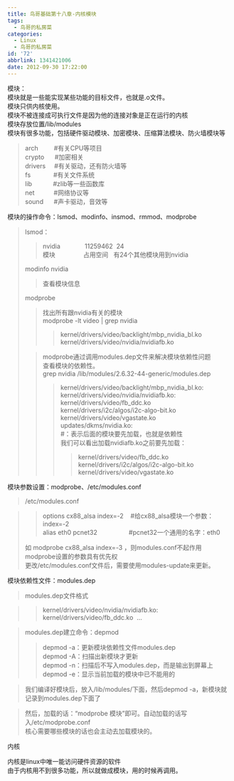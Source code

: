 ```yaml
---
title: 鸟哥基础第十八章-内核模块
tags:
  - 鸟哥的私房菜
categories:
  - Linux
  - 鸟哥的私房菜
id: '72'
abbrlink: 1341421006
date: 2012-09-30 17:22:00
---
```


模块：  
模块就是一些能实现某些功能的目标文件，也就是.o文件。  
模块只供内核使用。  
模块不被连接成可执行文件是因为他的连接对象是正在运行的内核  
模块存放位置/lib/modules  
模块有很多功能，包括硬件驱动模块、加密模块、压缩算法模块、防火墙模块等  

> arch         #有关CPU等项目  
> crypto      #加密相关  
> drivers     #有关驱动，还有防火墙等  
> fs             #有关文件系统  
> lib            #zlib等一些函数库  
> net           #网络协议等  
> sound      #声卡驱动，音效等  
>   

模块的操作命令：lsmod、modinfo、insmod、rmmod、modprobe  

> lsmod：  
> 
> > nvidia              11259462  24  
> > 模块                占用空间   有24个其他模块用到nvidia  
> 
> modinfo nvidia  
> 
> > 查看模块信息  
> 
> modprobe  
> 
> > 找出所有跟nvidia有关的模块  
> > modprobe -lt video | grep nvidia       
> > 
> > > kernel/drivers/video/backlight/mbp\_nvidia\_bl.ko  
> > > kernel/drivers/video/nvidia/nvidiafb.ko  
> > 
> >   
> 
> > modprobe通过调用modules.dep文件来解决模块依赖性问题  
> > 查看模块的依赖性。  
> > grep nvidia /lib/modules/2.6.32-44-generic/modules.dep  
> > 
> > > kernel/drivers/video/backlight/mbp\_nvidia\_bl.ko:  
> > > kernel/drivers/video/nvidia/nvidiafb.ko: kernel/drivers/video/fb\_ddc.ko  
> > > kernel/drivers/i2c/algos/i2c-algo-bit.ko kernel/drivers/video/vgastate.ko  
> > > updates/dkms/nvidia.ko:  
> > > #：表示后面的模块要先加载，也就是依赖性  
> > > 我们可以看出加载nvidiafb.ko之前要先加载：  
> > > 
> > > > kernel/drivers/video/fb\_ddc.ko  
> > > > kernel/drivers/i2c/algos/i2c-algo-bit.ko  
> > > > kernel/drivers/video/vgastate.ko  
> 
>   

模块参数设置：modprobe、/etc/modules.conf  

> /etc/modules.conf  

> > options cx88\_alsa index=-2    #给cx88\_alsa模块一个参数：index=-2  
> > alias eth0 pcnet32                  #pcnet32一个通用的名字：eth0  
> 
> 如 modprobe cx88\_alsa index=-3 ，则modules.conf不起作用  
> modprobe设置的参数具有优先权  
> 更改/etc/modules.conf文件后，需要使用modules-update来更新。  
>   

模块依赖性文件：modules.dep  

> modules.dep文件格式  

> > kernel/drivers/video/nvidia/nvidiafb.ko: kernel/drivers/video/fb\_ddc.ko  ...  

> modules.dep建立命令：depmod  
> 
> > depmod -a：更新模块依赖性文件modules.dep  
> > depmod -A：扫描出新模块才更新  
> > depmod -n：扫描后不写入modules.dep，而是输出到屏幕上  
> > depmod -e：显示当前加载的模块中已不能用的  

> 我们编译好模块后，放入/lib/modules/下面，然后depmod -a，新模块就记录到modules.dep下面了  

> 然后，加载的话：“modprobe 模块”即可。自动加载的话写入/etc/modprobe.conf  
> 核心需要哪些模块的话也会主动去加载模块的。

  
  
  
内核  
  
内核是linux中唯一能访问硬件资源的软件  
由于内核用不到很多功能，所以就做成模块，用的时候再调用。  
  

>   
>